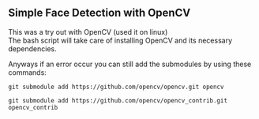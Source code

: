 ## Simple Face Detection with OpenCV

This was a try out with OpenCV (used it on linux)
<br/>The bash script will take care of installing OpenCV and its necessary dependencies.

Anyways if an error occur you can still add the submodules by using these commands:

`git submodule add https://github.com/opencv/opencv.git opencv`

`git submodule add https://github.com/opencv/opencv_contrib.git opencv_contrib`